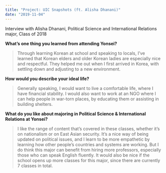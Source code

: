 ```yaml
---
title: "Project: UIC Snapshots (ft. Alisha Dhanani)"
date: "2019-11-04"
---
```


Interview with Alisha Dhanani, Political Science and International Relations major, Class of 2018

**What’s one thing you learned from attending Yonsei?**

> Through learning Korean at school and speaking to locals, I’ve learned that Korean elders and older Korean ladies are especially nice and respectful. They helped me out when I first arrived in Korea, with settling down and adjusting to a new environment.

**How would you describe your ideal life?**

> Generally speaking, I would want to live a comfortable life, where I have financial stability. I would also want to work at an NGO where I can help people in war-torn places, by educating them or assisting in building shelters. 

**What do you like about majoring in Political Science & International Relations at Yonsei?**

> I like the range of content that’s covered in these classes, whether it’s on nationalism or on East Asian security. It’s a nice way of being updated on political issues, and I learn to be more empathetic by learning how other people’s countries and systems are working. But I do think this major can benefit from hiring more professors, especially those who can speak English fluently. It would also be nice if the school opens up more classes for this major, since there are currently 7 classes in total.
